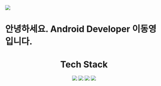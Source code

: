 

<!--
**caramel220202/caramel220202** is a ✨ _special_ ✨ repository because its `README.md` (this file) appears on your GitHub profile.

Here are some ideas to get you started:

- 🔭 I’m currently working on ...
- 🌱 I’m currently learning ...
- 👯 I’m looking to collaborate on ...
- 🤔 I’m looking for help with ...
- 💬 Ask me about ...
- 📫 How to reach me: ...
- 😄 Pronouns: ...
- ⚡ Fun fact: ...
-->
<img src="https://capsule-render.vercel.app/api?type=waving&color=auto&height=200&section=header&text=Hi!%20DongYoung%20Github&fontSize=70" />

<div align="left">

# 안녕하세요. Android Developer 이동영 입니다.

</div>

<div align="center">

# Tech Stack

</div>


<div align="center">
	<img src="https://img.shields.io/badge/Android%20Studio-3DDC84?style=flat&logo=Android%20Studio&logoColor=white" />
	<img src="https://img.shields.io/badge/Android-3DDC84?style=flat&logo=Android&logoColor=white" />
	<img src="https://img.shields.io/badge/Kotlin-7F52FF?style=flat&logo=Kotlin&logoColor=white" />
	<img src="https://img.shields.io/badge/Firebase-FFCA28?style=flat&logo=Firebase&logoColor=white" />
</div>


